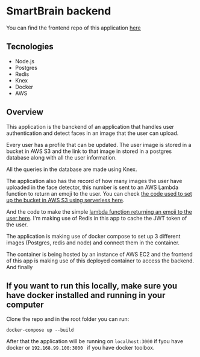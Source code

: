 # SmartBrain backend

You can find the frontend repo of this application [here](https://github.com/DiogenesF/smartBrain-frontend)

## Tecnologies
- Node.js
- Postgres
- Redis
- Knex
- Docker
- AWS

## Overview
This application is the banckend of an application that handles user authentication and detect faces in an image that the user can upload.

Every user has a profile that can be updated. The user image is stored in a bucket in AWS S3 and the link to that image in stored in a postgres database along with all the user information.

All the queries in the database are made using Knex.

The application also has the record of how many images the user have uploaded in the face detector, this number is sent to an AWS Lambda function to return an emoji to the user. You can check [the code used to set up the bucket in AWS S3 using serverless here](https://github.com/DiogenesF/smartBrain-aws-s3).

And the code to make the simple [lambda function returning an emoji to the user here](https://github.com/DiogenesF/smartBrain-lambda-badges).
I'm making use of Redis in this app to cache the JWT token of the user.

The application is making use of docker compose to set up 3 different images (Postgres, redis and node) and connect them in the container.

The container is being hosted by an instance of AWS EC2 and the frontend of this app is making use of this deployed container to access the backend.
And finally


## If you want to run this locally, make sure you have docker installed and running in your computer
Clone the repo and in the root folder you can run:

```docker-compose up --build```

After that the application will be running on ```localhost:3000``` if fyou have docker or ```192.168.99.100:3000 ``` if you have docker toolbox.
